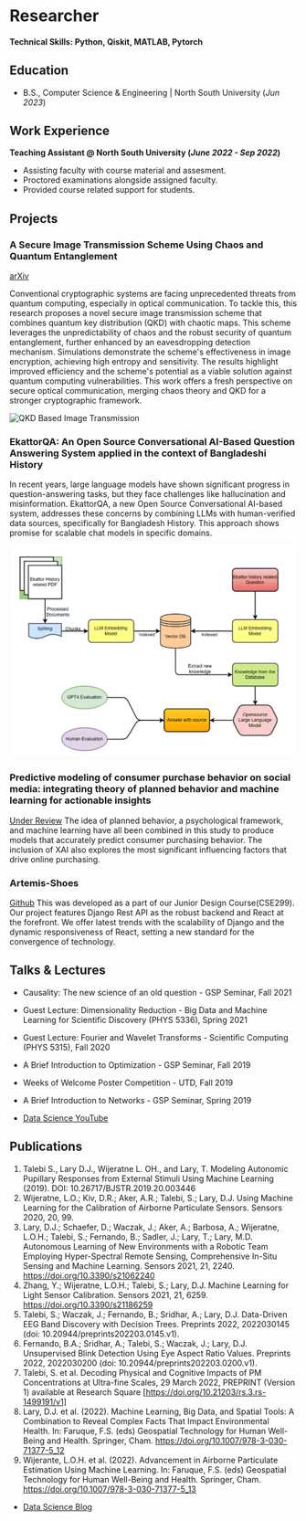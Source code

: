 
# Researcher

#### Technical Skills: Python, Qiskit, MATLAB, Pytorch

## Education 			        		
- B.S., Computer Science & Engineering | North South University (_Jun 2023_)

## Work Experience
**Teaching Assistant @ North South University (_June 2022 - Sep 2022_)**
- Assisting faculty with course material and assesment. 
- Proctored examinations alongside assigned faculty.
- Provided course related support for students.

## Projects
### A Secure Image Transmission Scheme Using Chaos and Quantum Entanglement
[arXiv](https://arxiv.org/abs/2311.18471)


Conventional cryptographic systems are facing unprecedented threats from quantum computing, especially in optical communication. To tackle this, this research proposes a novel secure image transmission scheme that combines quantum key distribution (QKD) with chaotic maps. This scheme leverages the unpredictability of chaos and the robust security of quantum entanglement, further enhanced by an eavesdropping detection mechanism. Simulations demonstrate the scheme's effectiveness in image encryption, achieving high entropy and sensitivity. The results highlight improved efficiency and the scheme's potential as a viable solution against quantum computing vulnerabilities. This work offers a fresh perspective on secure optical communication, merging chaos theory and QKD for a stronger cryptographic framework.

![QKD Based Image Transmission](/assets/img/sit.jpg)

### EkattorQA: An Open Source Conversational AI-Based Question Answering System applied in the context of Bangladeshi History
<!---
Publication
-->
In recent years, large language models have shown significant progress in question-answering tasks, but they face challenges like hallucination and misinformation. EkattorQA, a new Open Source Conversational AI-based system, addresses these concerns by combining LLMs with human-verified data sources, specifically for Bangladesh History. This approach shows promise for scalable chat models in specific domains.

![Ekattor QA](/assets/img/eqa.png)

### Predictive modeling of consumer purchase behavior on social media: integrating theory of planned behavior and machine learning for actionable insights
[Under Review](https://journals.plos.org/plosone/)
The idea of planned behavior, a psychological framework, and machine learning have all been combined in this study to produce models that accurately predict consumer purchasing behavior. The inclusion of XAI also explores the most significant influencing factors that drive online purchasing.

### Artemis-Shoes
[Github](https://github.com/Raiyan78/Artemis-Shoes)
This was developed as a part of our Junior Design Course(CSE299). Our project features Django Rest API as the robust backend and React at the forefront. We offer latest trends with the scalability of Django and the dynamic responsiveness of React, setting a new standard for the convergence of technology.

## Talks & Lectures
- Causality: The new science of an old question - GSP Seminar, Fall 2021
- Guest Lecture: Dimensionality Reduction - Big Data and Machine Learning for Scientific Discovery (PHYS 5336), Spring 2021
- Guest Lecture: Fourier and Wavelet Transforms - Scientific Computing (PHYS 5315), Fall 2020
- A Brief Introduction to Optimization - GSP Seminar, Fall 2019
- Weeks of Welcome Poster Competition - UTD, Fall 2019
- A Brief Introduction to Networks - GSP Seminar, Spring 2019

- [Data Science YouTube](https://www.youtube.com/channel/UCa9gErQ9AE5jT2DZLjXBIdA)

## Publications
1. Talebi S., Lary D.J., Wijeratne L. OH., and Lary, T. Modeling Autonomic Pupillary Responses from External Stimuli Using Machine Learning (2019). DOI: 10.26717/BJSTR.2019.20.003446
2. Wijeratne, L.O.; Kiv, D.R.; Aker, A.R.; Talebi, S.; Lary, D.J. Using Machine Learning for the Calibration of Airborne Particulate Sensors. Sensors 2020, 20, 99.
3. Lary, D.J.; Schaefer, D.; Waczak, J.; Aker, A.; Barbosa, A.; Wijeratne, L.O.H.; Talebi, S.; Fernando, B.; Sadler, J.; Lary, T.; Lary, M.D. Autonomous Learning of New Environments with a Robotic Team Employing Hyper-Spectral Remote Sensing, Comprehensive In-Situ Sensing and Machine Learning. Sensors 2021, 21, 2240. https://doi.org/10.3390/s21062240
4. Zhang, Y.; Wijeratne, L.O.H.; Talebi, S.; Lary, D.J. Machine Learning for Light Sensor Calibration. Sensors 2021, 21, 6259. https://doi.org/10.3390/s21186259
5. Talebi, S.; Waczak, J.; Fernando, B.; Sridhar, A.; Lary, D.J. Data-Driven EEG Band Discovery with Decision Trees. Preprints 2022, 2022030145 (doi: 10.20944/preprints202203.0145.v1).
6. Fernando, B.A.; Sridhar, A.; Talebi, S.; Waczak, J.; Lary, D.J. Unsupervised Blink Detection Using Eye Aspect Ratio Values. Preprints 2022, 2022030200 (doi: 10.20944/preprints202203.0200.v1).
7. Talebi, S. et al. Decoding Physical and Cognitive Impacts of PM Concentrations at Ultra-fine Scales, 29 March 2022, PREPRINT (Version 1) available at Research Square [https://doi.org/10.21203/rs.3.rs-1499191/v1]
8. Lary, D.J. et al. (2022). Machine Learning, Big Data, and Spatial Tools: A Combination to Reveal Complex Facts That Impact Environmental Health. In: Faruque, F.S. (eds) Geospatial Technology for Human Well-Being and Health. Springer, Cham. https://doi.org/10.1007/978-3-030-71377-5_12
9. Wijerante, L.O.H. et al. (2022). Advancement in Airborne Particulate Estimation Using Machine Learning. In: Faruque, F.S. (eds) Geospatial Technology for Human Well-Being and Health. Springer, Cham. https://doi.org/10.1007/978-3-030-71377-5_13

- [Data Science Blog](https://medium.com/@shawhin)


